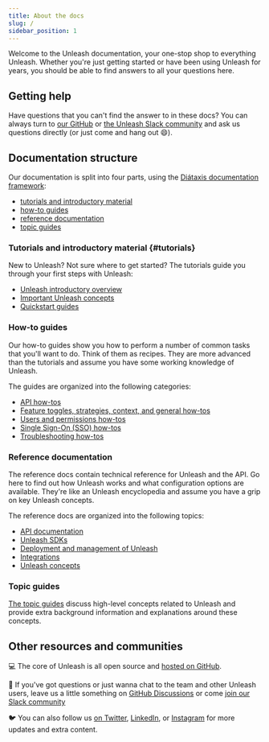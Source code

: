 ```yaml
---
title: About the docs
slug: /
sidebar_position: 1
---
```


Welcome to the Unleash documentation, your one-stop shop to everything Unleash. Whether you're just getting started or have been using Unleash for years, you should be able to find answers to all your questions here.

## Getting help

Have questions that you can't find the answer to in these docs? You can always turn to [our GitHub](https://github.com/orgs/Unleash/discussions) or [the Unleash Slack community](https://slack.unleash.run/) and ask us questions directly (or just come and hang out 😄).

## Documentation structure

Our documentation is split into four parts, using the [Diátaxis documentation framework](https://diataxis.fr/):

- [tutorials and introductory material](#tutorials)
- [how-to guides](#how-to-guides)
- [reference documentation](#reference-documentation)
- [topic guides](#topic-guides)

### Tutorials and introductory material {#tutorials}

New to Unleash? Not sure where to get started? The tutorials guide you through your first steps with Unleash:

- [Unleash introductory overview](./tutorials/unleash-overview.md)
- [Important Unleash concepts](./tutorials/important-concepts.md)
- [Quickstart guides](tutorials/quickstart.md)

### How-to guides

Our how-to guides show you how to perform a number of common tasks that you'll want to do. Think of them as recipes. They are more advanced than the tutorials and assume you have some working knowledge of Unleash.

The guides are organized into the following categories:

- [API how-tos](./how-to/api)
- [Feature toggles, strategies, context, and general how-tos](./how-to/misc)
- [Users and permissions how-tos](./how-to/users-and-permissions)
- [Single Sign-On (SSO) how-tos](./how-to/sso)
- [Troubleshooting how-tos](./how-to/troubleshooting)

### Reference documentation

The reference docs contain technical reference for Unleash and the API. Go here to find out how Unleash works and what configuration options are available. They're like an Unleash encyclopedia and assume you have a grip on key Unleash concepts.

The reference docs are organized into the following topics:

- [API documentation](./reference/api/legacy/unleash/index.md)
- [Unleash SDKs](./reference/sdks/index.md)
- [Deployment and management of Unleash](./reference/deploy)
- [Integrations](./reference/integrations/integrations.md)
- [Unleash concepts](./reference/concepts)

### Topic guides

[The topic guides](/topics) discuss high-level concepts related to Unleash and provide extra background information and explanations around these concepts.

## Other resources and communities

💻 The core of Unleash is all open source and [hosted on GitHub](https://github.com/Unleash/unleash/ 'Unleash on GitHub').

💬 If you've got questions or just wanna chat to the team and other Unleash users, leave us a little something on [GitHub Discussions](https://github.com/orgs/Unleash/discussions) or come [join our Slack community](https://slack.unleash.run/)

🐦 You can also follow us [on Twitter](https://twitter.com/getunleash 'Unleash on Twitter'), [LinkedIn](https://www.linkedin.com/company/getunleash/ 'Unleash on LinkedIn'), or [Instagram](https://www.instagram.com/getunleash/ 'Unleash on Instagram') for more updates and extra content.

